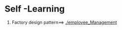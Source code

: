 # Self -Learning
1. Factory design pattern==> [./employee_Management](https://github.com/OmMankar/Cpp_Sample_Programs/tree/main/Oops/employee_Management)